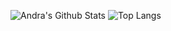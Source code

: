 ![Andra's Github Stats](https://github-readme-stats.vercel.app/api?username=AndraHen&count_private=true&show_icons=true&include_all_commits=true)
![Top Langs](https://github-readme-stats.vercel.app/api/top-langs/?username=AndraHen&hide=TeX&layout=compact)